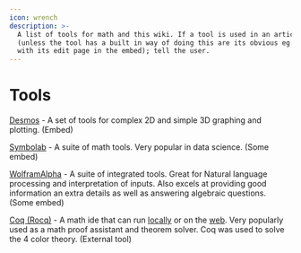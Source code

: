 ```yaml
---
icon: wrench
description: >-
  A list of tools for math and this wiki. If a tool is used in an article
  (unless the tool has a built in way of doing this are its obvious eg: Desmos
  with its edit page in the embed); tell the user.
---
```


# Tools

[Desmos](https://desmos.com) - A set of tools for complex 2D and simple 3D graphing and plotting. (Embed)

[Symbolab](https://symbolab.com) - A suite of math tools. Very popular in data science. (Some embed)

[WolframAlpha](https://wolframalpha.com) - A suite of integrated tools. Great for Natural language processing and interpretation of inputs. Also excels at providing good information an extra details as well as answering algebraic questions. (Some embed)

[Coq (Rocq)](https://coq.inria.fr/) - A math ide that can run [locally](https://coq.inria.fr/download) or on the [web](https://coq.vercel.app/). Very popularly used as a math proof assistant and theorem solver. Coq was used to solve the 4 color theory. (External tool)
